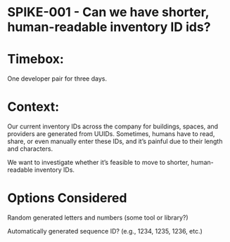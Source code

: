 # SPIKE-001 - Can we have shorter, human-readable inventory ID ids?

# Timebox:
One developer pair for three days.

# Context:
Our current inventory IDs across the company for buildings, spaces, and providers are generated from UUIDs. Sometimes, humans have to read, share, or even manually enter these IDs, and it’s painful due to their length and characters.

We want to investigate whether it’s feasible to move to shorter, human-readable inventory IDs.

# Options Considered
Random generated letters and numbers (some tool or library?)

Automatically generated sequence ID? (e.g., 1234, 1235, 1236, etc.)
